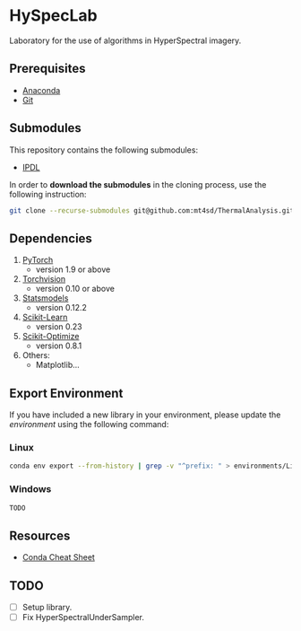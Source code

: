 # HySpecLab
Laboratory for the use of algorithms in HyperSpectral imagery.

## Prerequisites

* [Anaconda](https://www.anaconda.com/distribution/)
* [Git](https://git-scm.com/)

## Submodules
This repository contains the following submodules:

* [IPDL](https://github.com/SolidusAbi/IPDL)

In order to **download the submodules** in the cloning process, use the following instruction:
``` Bash
git clone --recurse-submodules git@github.com:mt4sd/ThermalAnalysis.git
```

## Dependencies
1. [PyTorch](https://anaconda.org/pytorch/pytorch) 
    * version 1.9 or above
1. [Torchvision](https://anaconda.org/pytorch/torchvision)
    * version 0.10 or above
1. [Statsmodels](https://anaconda.org/anaconda/statsmodels)
    * version 0.12.2
1. [Scikit-Learn](https://anaconda.org/anaconda/scikit-learn)
    * version 0.23
1. [Scikit-Optimize](https://anaconda.org/conda-forge/scikit-optimize)
    * version 0.8.1
1. Others:
    * Matplotlib...

## Export Environment
If you have included a new library in your environment, please update the *environment* using the following command:
### Linux
``` Bash
conda env export --from-history | grep -v "^prefix: " > environments/Linux.yml
```

### Windows
``` Bash
TODO
```

## Resources
* [Conda Cheat Sheet](https://docs.conda.io/projects/conda/en/4.6.0/_downloads/52a95608c49671267e40c689e0bc00ca/conda-cheatsheet.pdf)

## TODO
- [ ] Setup library.
- [ ] Fix HyperSpectralUnderSampler.